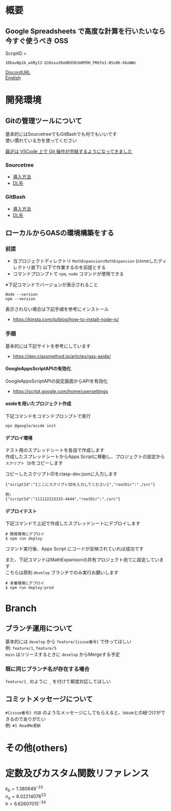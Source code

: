 <!--
Copyright 2023 MathExpansion

Licensed under the Apache License, Version 2.0 (the "License");
you may not use this file except in compliance with the License.
You may obtain a copy of the License at

      http://www.apache.org/licenses/LICENSE-2.0

Unless required by applicable law or agreed to in writing, software
distributed under the License is distributed on an "AS IS" BASIS,
WITHOUT WARRANTIES OR CONDITIONS OF ANY KIND, either express or implied.
See the License for the specific language governing permissions and
limitations under the License.
-->

# 概要
## Google Spreadsheets で高度な計算を行いたいなら今すぐ使うべき OSS

ScriptID =  
```
1DbavNp1b_wXRyII-Q1Hsxa1RoHDOSBJmRPDH_PRbfe1-BSv0K-6boWWc
```  
[DiscordURL](https://discord.gg/tKj4anHgu8)  
[English](docs/README_ENG.md)

# 開発環境

## Gitの管理ツールについて

基本的にはSourcetreeでもGitBashでも何でもいいです  
使い慣れている方を使ってください

[最近は VSCode 上で Git 操作が完結するようになってきました](https://zenn.dev/praha/articles/db1c4bcc4ef48c)  

### Sourcetree

- [導入方法](https://mteam.jp/column/10210/)
- [DL先](https://www.sourcetreeapp.com/)

### GitBash

- [導入方法](https://www.sejuku.net/blog/72673)
- [DL先](https://gitforwindows.org/)

## ローカルからGASの環境構築をする

### 前提

- 当プロジェクトディレクトリ `MathExpansion\MathExpansion` (cloneしたディレクトリ直下) 以下で作業するのを前提とする
- コマンドプロンプトで `npm`, `node` コマンドが使用できる

※下記コマンドでバージョンが表示されること

```
Node --version
npm --version
```

表示されない場合は下記手順を参考にインストール

- <https://kinsta.com/jp/blog/how-to-install-node-js/>

### 手順

基本的には下記サイトを参考にしています

- <https://dev.classmethod.jp/articles/gas-aside/>

#### GoogleAppsScriptAPIの有効化

GoogleAppsScriptAPIの設定画面からAPIを有効化

- <https://script.google.com/home/usersettings>

#### asideを用いたプロジェクト作成

下記コマンドをコマンドプロンプトで実行

```
npx @google/aside init
```

#### デプロイ環境

テスト用のスプレッドシートを各自で作成します  
作成したスプレッドシートからApps Scriptに移動し、プロジェクトの設定から `スクリプト ID`をコピーします

コピーしたスクリプトIDをclasp-dev.jsonに入力します

```
{"scriptId":"{ここにスクリプトIDを入力してください}","rootDir":"./src"}

例:
{"scriptId":"111122223333-4444","rootDir":"./src"}
```

#### デプロイテスト

下記コマンドで上記で作成したスプレッドシートにデプロイします

```
# 開発環境にデプロイ
$ npm run deploy
```

コマンド実行後、Apps Script にコードが反映されていれば成功です

また、下記コマンドはMathExpanisonの共有プロジェクト宛てに設定しています  
こちらは原則 `develop` ブランチでのみ実行お願いします

```
# 本番環境にデプロイ
$ npm run deploy:prod
```

# Branch

## ブランチ運用について

基本的には `develop` から `feature/{issue番号}` で作ってほしい  
例: `feature/1`, `feature/5`  
`main` はリリースするときに `develop` からMergeする予定

### 既に同じブランチ名が存在する場合

`feature/1_` のように `_` を付けて都度対応してほしい

## コミットメッセージについて

`#{issue番号} 内容` のようなメッセージにしてもらえると、issueとの紐づけができるのでありがたい  
例: `#1 ReadMe更新`

# その他(others)


# 定数及びカスタム関数リファレンス

$k_b = 1.380649^{-23}$  
$n_a = 6.02214076^{23}$  
$h = 6.62607015^{-34}$
